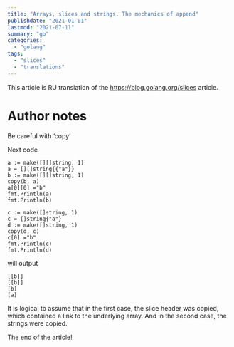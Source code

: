 ```yaml
---
title: "Arrays, slices and strings. The mechanics of append"
publishdate: "2021-01-01"
lastmod: "2021-07-11"
summary: "go"
categories:
  - "golang"
tags:
  - "slices"
  - "translations"
---
```


This article is RU translation of the https://blog.golang.org/slices article.

# Author notes

Be careful with ‘copy’

Next code
```
a := make([][]string, 1)
a = [][]string{{"a"}}
b := make([][]string, 1)
copy(b, a)
a[0][0] ="b"
fmt.Println(a)
fmt.Println(b)

c := make([]string, 1)
c = []string{"a"}
d := make([]string, 1)
copy(d, c)
c[0] ="b"
fmt.Println(c)
fmt.Println(d)
```
will output
```
[[b]]
[[b]]
[b]
[a]
```

It is logical to assume that in the first case, the slice header was copied, which contained a link to the underlying
array. And in the second case, the strings were copied.

The end of the article!